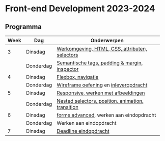# Front-end Development 2023-2024

## Programma

| Week | Dag       | Onderwerpen                                                                          | 
|------|-----------|--------------------------------------------------------------------------------------|
| 3    | Dinsdag   | [Werkomgeving, HTML, CSS, attributen, selectors](./week3-dinsdag)                          |                                                          
|      | Donderdag | [Semantische tags, padding & margin, inspector](./week3-donderdag)                           |                                                          
| 4    | Dinsdag   | [Flexbox, navigatie](./week4-dinsdag)                                                      |                                              |                                                          
|      | Donderdag | [Wireframe oefening](./week4-donderdag) en [inleveropdracht](https://www.feedbackfruits.com) |  
| 5    | Dinsdag   | [Responsive, werken met afbeeldingen](./week5-dinsdag)                                     |                                                           
|      | Donderdag | [Nested selectors, position, animation, transition](./week5-donderdag)                       |                                                           
| 6    | Dinsdag   | [forms advanced](./week6-dinsdag), werken aan eindopdracht                                 |                                                          
|      | Donderdag | Werken aan eindopdracht                                                              |    
| 7    | Dinsdag   | [Deadline eindopdracht](https://www.feedbackfruits.com)                              | 
